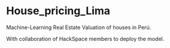 # House_pricing_Lima
Machine-Learning Real Estate Valuation of houses in Perú.

With collaboration of HackSpace members to deploy the model.
